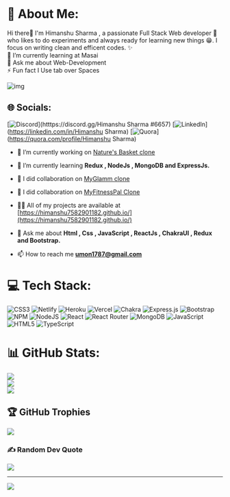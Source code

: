 

# 💫 About Me:
Hi there👋 I'm  Himanshu Sharma , a passionate Full Stack Web developer 🚀 who likes to do experiments and always ready for learning new things 😁. I focus on writing clean and efficent codes. ✨<br>🌱 I’m currently learning at Masai<br>💬 Ask me about Web-Development<br>⚡ Fun fact I Use tab over Spaces

<img src="https://camo.githubusercontent.com/3997f3b27a68e19c31e2d1c378d77303735faa42e7d18a8018f7510d66aaa83e/68747470733a2f2f7777772e77696e677374656368736f6c7574696f6e732e636f6d2f77702d636f6e74656e742f75706c6f6164732f323032322f30332f66756c6c2d737461636b2d646576656c6f706d656e742e676966" alt="img"/>

## 🌐 Socials:
[![Discord](https://img.shields.io/badge/Discord-%237289DA.svg?logo=discord&logoColor=white)](htttps://discord.gg/Himanshu Sharma #6657) [![LinkedIn](https://img.shields.io/badge/LinkedIn-%230077B5.svg?logo=linkedin&logoColor=white)](https://linkedin.com/in/Himanshu Sharma) [![Quora](https://img.shields.io/badge/Quora-%23B92B27.svg?logo=Quora&logoColor=white)](https://quora.com/profile/Himanshu Sharma) 

- 🔭 I’m currently working on [Nature's Basket clone](https://tangerine-jelly-4c7754.netlify.app/)

- 🌱 I’m currently learning **Redux , NodeJs , MongoDB and ExpressJs.**

- 👯 I did collaboration on [MyGlamm clone](https://magnificent-starship-340b64.netlify.app/)

- 👯 I did collaboration on [MyFitnessPal Clone](https://myfitnesspal.netlify.app/)

- 👨‍💻 All of my projects are available at [https://himanshu7582901182.github.io/](https://himanshu7582901182.github.io/)

- 💬 Ask me about **Html , Css , JavaScript , ReactJs , ChakraUI , Redux and Bootstrap.**

- 📫 How to reach me **umon1787@gmail.com**

# 💻 Tech Stack:
![CSS3](https://img.shields.io/badge/css3-%231572B6.svg?style=plastic&logo=css3&logoColor=white) ![Netlify](https://img.shields.io/badge/netlify-%23000000.svg?style=plastic&logo=netlify&logoColor=#00C7B7) ![Heroku](https://img.shields.io/badge/heroku-%23430098.svg?style=plastic&logo=heroku&logoColor=white) ![Vercel](https://img.shields.io/badge/vercel-%23000000.svg?style=plastic&logo=vercel&logoColor=white) ![Chakra](https://img.shields.io/badge/chakra-%234ED1C5.svg?style=plastic&logo=chakraui&logoColor=white) ![Express.js](https://img.shields.io/badge/express.js-%23404d59.svg?style=plastic&logo=express&logoColor=%2361DAFB) ![Bootstrap](https://img.shields.io/badge/bootstrap-%23563D7C.svg?style=plastic&logo=bootstrap&logoColor=white) ![NPM](https://img.shields.io/badge/NPM-%23000000.svg?style=plastic&logo=npm&logoColor=white) ![NodeJS](https://img.shields.io/badge/node.js-6DA55F?style=plastic&logo=node.js&logoColor=white) ![React](https://img.shields.io/badge/react-%2320232a.svg?style=plastic&logo=react&logoColor=%2361DAFB) ![React Router](https://img.shields.io/badge/React_Router-CA4245?style=plastic&logo=react-router&logoColor=white) ![MongoDB](https://img.shields.io/badge/MongoDB-%234ea94b.svg?style=plastic&logo=mongodb&logoColor=white) ![JavaScript](https://img.shields.io/badge/javascript-%23323330.svg?style=plastic&logo=javascript&logoColor=%23F7DF1E) ![HTML5](https://img.shields.io/badge/html5-%23E34F26.svg?style=plastic&logo=html5&logoColor=white) ![TypeScript](https://img.shields.io/badge/typescript-%23007ACC.svg?style=plastic&logo=typescript&logoColor=white)

# 📊 GitHub Stats:
![](https://github-readme-stats.vercel.app/api?username=himanshu7582901182&theme=onedark&hide_border=false&include_all_commits=true&count_private=true)<br/>
![](https://github-readme-streak-stats.herokuapp.com/?user=himanshu7582901182&theme=onedark&hide_border=false)<br/>
![](https://github-readme-stats.vercel.app/api/top-langs/?username=himanshu7582901182&theme=onedark&hide_border=false&include_all_commits=true&count_private=true&layout=compact)

## 🏆 GitHub Trophies
![](https://github-profile-trophy.vercel.app/?username=himanshu7582901182&theme=gruvbox&no-frame=false&no-bg=false&margin-w=4)

### ✍️ Random Dev Quote
![](https://quotes-github-readme.vercel.app/api?type=vetical&theme=radical)

---
[![](https://visitcount.itsvg.in/api?id=himanshu7582901182&icon=3&color=0)](https://visitcount.itsvg.in)

<!-- Proudly created with GPRM ( https://gprm.itsvg.in ) -->




















